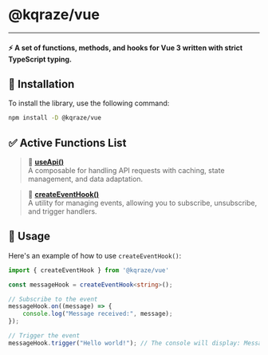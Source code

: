 # @kqraze/vue

---
#### ⚡ A set of functions, methods, and hooks for Vue 3 written with strict TypeScript typing.

## 💎 Installation

To install the library, use the following command:

```bash
npm install -D @kqraze/vue
```

## ✅ Active Functions List

>🔹 **[useApi()](https://github.com/KQraze/kqraze-vue/tree/main/src/use-api/index.md)**  
  A composable for handling API requests with caching, state management, and data adaptation.

>🔹 **[createEventHook()](https://github.com/KQraze/kqraze-vue/blob/main/src/create-event-hook/index.md)**  
  A utility for managing events, allowing you to subscribe, unsubscribe, and trigger handlers.

## 🎯 Usage

Here's an example of how to use `createEventHook()`:

```ts
import { createEventHook } from '@kqraze/vue'

const messageHook = createEventHook<string>();

// Subscribe to the event
messageHook.on((message) => {
    console.log("Message received:", message);
});

// Trigger the event
messageHook.trigger("Hello world!"); // The console will display: Message received: Hello world!
```